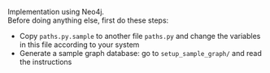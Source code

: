 Implementation using Neo4j.  
Before doing anything else, first do these steps:  
 - Copy `paths.py.sample` to another file `paths.py` and change the variables in this file according to your system  
 - Generate a sample graph database: go to `setup_sample_graph/` and read the instructions  

